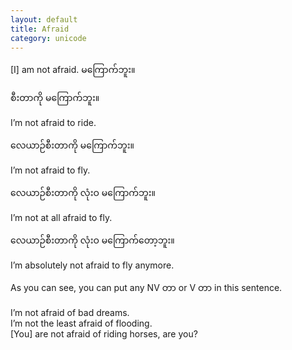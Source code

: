 ```yaml
---
layout: default
title: Afraid
category: unicode
---
```


<p>[I] am not afraid.<span class='mm3'> မကြောက်ဘူး။</span></p>

<p class='my'><span class='mm3'>စီးတာကို မကြောက်ဘူး။</span></p>
<p class='hide-this'>I’m not afraid to ride.</p>

<p class='my'><span class='mm3'>လေယာဉ်စီးတာကို မကြောက်ဘူး။</span></p>
<p class='hide-this'>I’m not afraid to fly.</p>

<p class='my'><span class='mm3'>လေယာဉ်စီးတာကို လုံးဝ မကြောက်ဘူး။</span></p>
<p class='hide-this'>I’m not at all afraid to fly.</p>

<p class='my'><span class='mm3'>လေယာဉ်စီးတာကို လုံးဝ မကြောက်တော့ဘူး။</span></p>
<p class='hide-this'>I’m absolutely not afraid to fly anymore.</p>

<p class='hide-this'>As you can see, you can put any NV <span class='mm3'>တာ</span> or V <span class='mm3'>တာ</span> in this sentence.</p>
<p>I’m not afraid of bad dreams.<br>
I’m not the least afraid of flooding.<br>
[You] are not afraid of riding horses, are you?</p>

